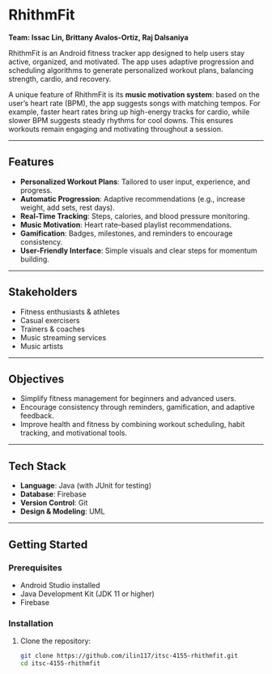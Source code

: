 # RhithmFit

**Team: Issac Lin, Brittany Avalos-Ortiz, Raj Dalsaniya**

RhithmFit is an Android fitness tracker app designed to help users stay active, organized, and motivated. The app uses adaptive progression and scheduling algorithms to generate personalized workout plans, balancing strength, cardio, and recovery.  

A unique feature of RhithmFit is its **music motivation system**: based on the user’s heart rate (BPM), the app suggests songs with matching tempos. For example, faster heart rates bring up high-energy tracks for cardio, while slower BPM suggests steady rhythms for cool downs. This ensures workouts remain engaging and motivating throughout a session.  

---

## Features
- **Personalized Workout Plans**: Tailored to user input, experience, and progress.  
- **Automatic Progression**: Adaptive recommendations (e.g., increase weight, add sets, rest days).  
- **Real-Time Tracking**: Steps, calories, and blood pressure monitoring.  
- **Music Motivation**: Heart rate–based playlist recommendations.  
- **Gamification**: Badges, milestones, and reminders to encourage consistency.  
- **User-Friendly Interface**: Simple visuals and clear steps for momentum building.  

---

## Stakeholders
- Fitness enthusiasts & athletes  
- Casual exercisers  
- Trainers & coaches  
- Music streaming services  
- Music artists  

---

## Objectives
- Simplify fitness management for beginners and advanced users.  
- Encourage consistency through reminders, gamification, and adaptive feedback.  
- Improve health and fitness by combining workout scheduling, habit tracking, and motivational tools.  

---

## Tech Stack
- **Language**: Java (with JUnit for testing)  
- **Database**: Firebase  
- **Version Control**: Git  
- **Design & Modeling**: UML  

---

## Getting Started
### Prerequisites
- Android Studio installed  
- Java Development Kit (JDK 11 or higher)  
- Firebase  

### Installation
1. Clone the repository:  
   ```bash
   git clone https://github.com/ilin117/itsc-4155-rhithmfit.git
   cd itsc-4155-rhithmfit
